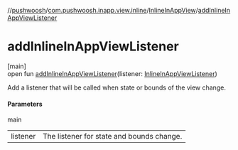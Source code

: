 //[pushwoosh](../../../index.md)/[com.pushwoosh.inapp.view.inline](../index.md)/[InlineInAppView](index.md)/[addInlineInAppViewListener](add-inline-in-app-view-listener.md)

# addInlineInAppViewListener

[main]\
open fun [addInlineInAppViewListener](add-inline-in-app-view-listener.md)(listener: [InlineInAppViewListener](../-inline-in-app-view-listener/index.md))

Add a listener that will be called when state or bounds of the view change.

#### Parameters

main

| | |
|---|---|
| listener | The listener for state and bounds change. |
